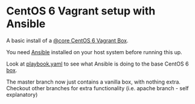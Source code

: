 # CentOS 6 Vagrant setup with Ansible

A basic install of a [@core CentOS 6 Vagrant Box](http://vntx.cc/boxes/centos65.box).

You need [Ansible](http://ansibleworks.com) installed on your host system
before running this up.

Look at
[playbook.yaml](http://github.com/phips/c6vagrant/blob/master/playbook.yaml) to
see what Ansible is doing to the base CentOS 6
[box](http://docs.vagrantup.com/v2/virtualbox/boxes.html).

The master branch now just contains a vanilla box, with nothing extra. Checkout
other branches for extra functionality (i.e. apache branch - self explanatory)

